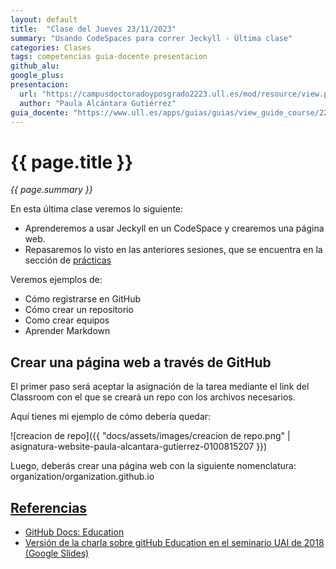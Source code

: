 ```yaml
---
layout: default
title:  "Clase del Jueves 23/11/2023"
summary: "Usando CodeSpaces para correr Jeckyll - Última clase"
categories: Clases
tags: competencias guia-docente presentacion
github_alu: 
google_plus: 
presentacion: 
  url: "https://campusdoctoradoyposgrado2223.ull.es/mod/resource/view.php?id=843"
  author: "Paula Alcántara Gutiérrez"
guia_docente: "https://www.ull.es/apps/guias/guias/view_guide_course/2223/125771143"
---
```


# {{ page.title }}

*{{ page.summary }}*

En esta última clase veremos lo siguiente: 

- Aprenderemos a usar Jeckyll en un CodeSpace y crearemos una página web.
- Repasaremos lo visto en las anteriores sesiones, que se encuentra en la sección de [prácticas](https://ull-mfp-aet-2324.github.io/asignatura-website-paula-alcantara-gutierrez-0100815207//index.html)

Veremos ejemplos de:

- Cómo registrarse en GitHub
- Cómo crear un repositorio
- Como crear equipos
- Aprender Markdown

## Crear una página web a través de GitHub

El primer paso será aceptar la asignación de la tarea mediante el link del Classroom con el que se creará un repo con los archivos necesarios.

Aquí tienes mi ejemplo de cómo debería quedar:

![creacion de repo]({{ "docs/assets/images/creacion de repo.png" | asignatura-website-paula-alcantara-gutierrez-0100815207 }})

Luego, deberás crear una página web con la siguiente nomenclatura: organization/organization.github.io 



## [Referencias](references)

* [GitHub Docs: Education](https://docs.github.com/en/education)
* [Versión de la charla sobre gitHub Education en el seminario UAI de 2018 (Google Slides)](https://docs.google.com/presentation/d/1LAZUS4SX7axmzEUElh2Oz2DqC1cJA6PUvb1KixJ1KWw/edit?usp=sharing)
